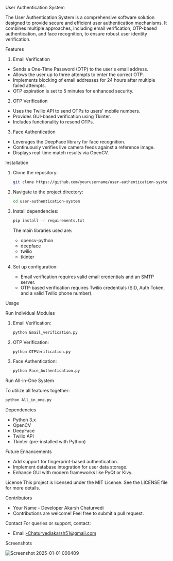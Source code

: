 User Authentication System

The User Authentication System is a comprehensive software solution designed to provide secure and efficient user authentication mechanisms. It combines multiple approaches, including email verification, OTP-based authentication, and face recognition, to ensure robust user identity verification.


Features

1. Email Verification
- Sends a One-Time Password (OTP) to the user's email address.
- Allows the user up to three attempts to enter the correct OTP.
- Implements blocking of email addresses for 24 hours after multiple failed attempts.
- OTP expiration is set to 5 minutes for enhanced security.

2. OTP Verification
- Uses the Twilio API to send OTPs to users' mobile numbers.
- Provides GUI-based verification using Tkinter.
- Includes functionality to resend OTPs.

3. Face Authentication
- Leverages the DeepFace library for face recognition.
- Continuously verifies live camera feeds against a reference image.
- Displays real-time match results via OpenCV.


Installation

1. Clone the repository:
   ```bash
   git clone https://github.com/yourusername/user-authentication-system.git
   ```
2. Navigate to the project directory:
   ```bash
   cd user-authentication-system
   ```
3. Install dependencies:
   ```bash
   pip install -r requirements.txt
   ```
   The main libraries used are:
   - opencv-python
   - deepface
   - twilio
   - tkinter

4. Set up configuration:
   - Email verification requires valid email credentials and an SMTP server.
   - OTP-based verification requires Twilio credentials (SID, Auth Token, and a valid Twilio phone number).


Usage

Run Individual Modules

1. Email Verification:
   ```bash
   python Email_verification.py
   ```

2. OTP Verification:
   ```bash
   python OTPVerification.py
   ```

3. Face Authentication:
   ```bash
   python Face_Authentication.py
   ```

Run All-in-One System

To utilize all features together:
```bash
python All_in_one.py
```

Dependencies
- Python 3.x
- OpenCV
- DeepFace
- Twilio API
- Tkinter (pre-installed with Python)


Future Enhancements
- Add support for fingerprint-based authentication.
- Implement database integration for user data storage.
- Enhance GUI with modern frameworks like PyQt or Kivy.


License
This project is licensed under the MIT License. See the LICENSE file for more details.


Contributors
- Your Name - Developer Akarsh Chaturvedi
- Contributions are welcome! Feel free to submit a pull request.


Contact
For queries or support, contact:
- Email:-Chaturvediakarsh51@gmail.com
 
Screenshots

![Screenshot 2025-01-01 000409](https://github.com/user-attachments/assets/fa2b1d39-bf42-49b7-a52f-e09c2a779205)
